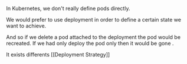 In Kubernetes, we don't really define pods directly. 

We would prefer to use deployment in order to define a certain state we want to achieve. 

And so if we delete a pod attached to the deployment the pod would be recreated. If we had only deploy the pod only then it would be gone .

It exists differents [[Deployment Strategy]]